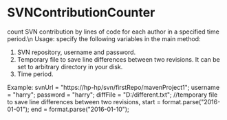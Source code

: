 # SVNContributionCounter
count SVN contribution by lines of code for each author in a specified time period.\n
Usage:
specify the following variables in the main method:
1. SVN repository, username and password.
2. Temporary file to save line differences between two revisions. It can be set to arbitrary directory in your disk.
3. Time period.

Example:
svnUrl = "https://hp-hp/svn/firstRepo/mavenProject1";
username = "harry";
password = "harry";
diffFile = "D:/different.txt"; //temporary file to save line differences between two revisions,
start = format.parse("2016-01-01");
end = format.parse("2016-01-10");
 
